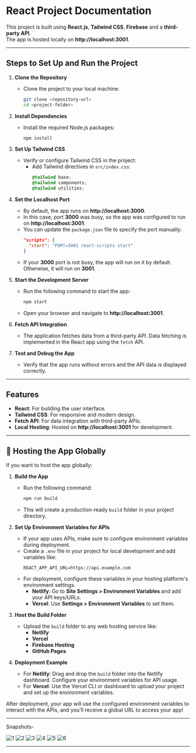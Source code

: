 # React Project Documentation  
This project is built using **React.js**, **Tailwind CSS**, **Firebase** and a **third-party API**. <br>
The app is hosted locally on **http://localhost:3001**.  

---
## Steps to Set Up and Run the Project  

1. **Clone the Repository**  
   - Clone the project to your local machine:  
     ```bash
     git clone <repository-url>
     cd <project-folder>
     ```  

2. **Install Dependencies**  
   - Install the required Node.js packages:  
     ```bash
     npm install
     ```  

3. **Set Up Tailwind CSS**  
   - Verify or configure Tailwind CSS in the project:  
     - Add Tailwind directives in `src/index.css`:  
       ```css
       @tailwind base;  
       @tailwind components;  
       @tailwind utilities;  
       ```  

4. **Set the Localhost Port**  
   - By default, the app runs on **http://localhost:3000**.  
   - In this case, port **3000** was busy, so the app was configured to run on **http://localhost:3001**.  
   - You can update the `package.json` file to specify the port manually:  
     ```json
     "scripts": {
       "start": "PORT=3001 react-scripts start"
     }
     ```  
   - If your **3000** port is not busy, the app will run on it by default. Otherwise, it will run on **3001**.  

5. **Start the Development Server**  
   - Run the following command to start the app:  
     ```bash
     npm start
     ```  
   - Open your browser and navigate to **http://localhost:3001**.  

6. **Fetch API Integration**  
   - The application fetches data from a third-party API. Data fetching is implemented in the React app using the `fetch` API.  

7. **Test and Debug the App**  
   - Verify that the app runs without errors and the API data is displayed correctly.  

---

## Features  
- **React**: For building the user interface.  
- **Tailwind CSS**: For responsive and modern design.  
- **Fetch API**: For data integration with third-party APIs.  
- **Local Hosting**: Hosted on **http://localhost:3001** for development.  

---

## 🚀 Hosting the App Globally  

If you want to host the app globally:  

1. **Build the App**  
   - Run the following command:  
     ```bash
     npm run build
     ```  
   - This will create a production-ready `build` folder in your project directory.  

2. **Set Up Environment Variables for APIs**  
   - If your app uses APIs, make sure to configure environment variables during deployment.  
   - Create a `.env` file in your project for local development and add variables like:  
     ```env
     REACT_APP_API_URL=https://api.example.com
     ```  
   - For deployment, configure these variables in your hosting platform's environment settings.  
     - **Netlify**: Go to **Site Settings > Environment Variables** and add your API keys/URLs.  
     - **Vercel**: Use **Settings > Environment Variables** to set them.  

3. **Host the Build Folder**  
   - Upload the `build` folder to any web hosting service like:  
     - **Netlify**  
     - **Vercel**  
     - **Firebase Hosting**  
     - **GitHub Pages**  

4. **Deployment Example**  
   - For **Netlify**: Drag and drop the `build` folder into the Netlify dashboard. Configure your environment variables for API usage.  
   - For **Vercel**: Use the Vercel CLI or dashboard to upload your project and set up the environment variables.  

After deployment, your app will use the configured environment variables to interact with the APIs, and you’ll receive a global URL to access your app! 

---
Snapshots-

![1](https://github.com/user-attachments/assets/d4fd28c4-c983-45b8-bdec-3faecd41e0eb)
![2](https://github.com/user-attachments/assets/4638797e-d95a-43a1-9aca-bb23739208b8)
![3](https://github.com/user-attachments/assets/823a457b-4391-4ac5-9ea3-0c9aac1e4329)
![4](https://github.com/user-attachments/assets/d33023b0-ae83-4748-91b1-10c656150117)
![5](https://github.com/user-attachments/assets/2b0b7994-76f4-41a8-9c0e-a7a1414e907c)
![6](https://github.com/user-attachments/assets/a7efa82a-379a-469a-8cf1-83e0ce6eae84)

---
